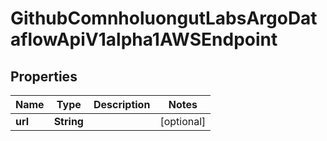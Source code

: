 

# GithubComnholuongutLabsArgoDataflowApiV1alpha1AWSEndpoint


## Properties

Name | Type | Description | Notes
------------ | ------------- | ------------- | -------------
**url** | **String** |  |  [optional]



